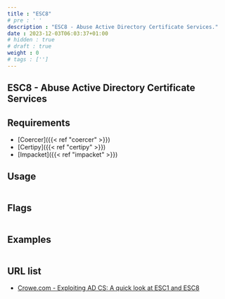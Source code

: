 ```yaml
---
title : "ESC8"
# pre : ' '
description : "ESC8 - Abuse Active Directory Certificate Services."
date : 2023-12-03T06:03:37+01:00
# hidden : true
# draft : true
weight : 0
# tags : ['']
---
```


## ESC8 - Abuse Active Directory Certificate Services

## Requirements

- [Coercer]({{< ref "coercer" >}})
- [Certipy]({{< ref "certipy" >}})
- [Impacket]({{< ref "impacket" >}})

## Usage

```plain

```

## Flags

```plain

```

## Examples

```plain

```

## URL list

- [Crowe.com - Exploiting AD CS: A quick look at ESC1 and ESC8](https://www.crowe.com/cybersecurity-watch/exploiting-ad-cs-a-quick-look-at-esc1-esc8)
